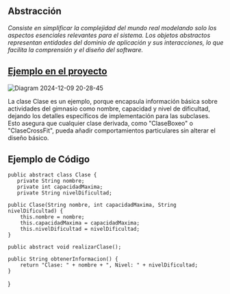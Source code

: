 ## Abstracción
   
_Consiste en simplificar la complejidad del mundo real modelando solo
los aspectos esenciales relevantes para el sistema. Los objetos abstractos
representan entidades del dominio de aplicación y sus interacciones, lo que facilita la
comprensión y el diseño del software._
## [Ejemplo en el proyecto](https://drive.google.com/file/d/1CnJDiuPOrjLsAe-KUfElzPlxJ6EaX53M/view?usp=sharing)
![Diagram 2024-12-09 20-28-45](https://github.com/user-attachments/assets/7ab09734-21a3-4392-84a2-68fe06e20caf)

La clase Clase es un ejemplo, porque encapsula información básica sobre actividades del gimnasio como nombre,
capacidad y nivel de dificultad, dejando los detalles específicos de implementación para las subclases. 
Esto asegura que cualquier clase derivada, como "ClaseBoxeo" o "ClaseCrossFit", pueda añadir comportamientos particulares 
sin alterar el diseño básico.
## Ejemplo de Código
    public abstract class Clase {
       private String nombre;
       private int capacidadMaxima;
       private String nivelDificultad;

    public Clase(String nombre, int capacidadMaxima, String nivelDificultad) {
        this.nombre = nombre;
        this.capacidadMaxima = capacidadMaxima;
        this.nivelDificultad = nivelDificultad;
    }

    public abstract void realizarClase();
    
    public String obtenerInformacion() {
        return "Clase: " + nombre + ", Nivel: " + nivelDificultad;
    }
}


